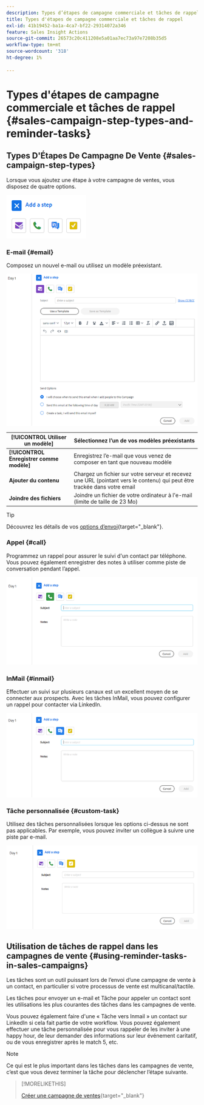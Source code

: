 ```yaml
---
description: Types d’étapes de campagne commerciale et tâches de rappel - Documents Marketo - Documentation du produit
title: Types d'étapes de campagne commerciale et tâches de rappel
exl-id: 41b19452-ba1a-4ca7-bf22-29314072a346
feature: Sales Insight Actions
source-git-commit: 26573c20c411208e5a01aa7ec73a97e7208b35d5
workflow-type: tm+mt
source-wordcount: '318'
ht-degree: 1%

---
```


# Types d&#39;étapes de campagne commerciale et tâches de rappel {#sales-campaign-step-types-and-reminder-tasks}

## Types D&#39;Étapes De Campagne De Vente {#sales-campaign-step-types}

Lorsque vous ajoutez une étape à votre campagne de ventes, vous disposez de quatre options.

![](assets/sales-campaign-step-types-and-reminder-tasks-1.png)

### E-mail {#email}

Composez un nouvel e-mail ou utilisez un modèle préexistant.

![](assets/sales-campaign-step-types-and-reminder-tasks-2.png)

| **[!UICONTROL Utiliser un modèle]** | Sélectionnez l’un de vos modèles préexistants |
|---|---|
| **[!UICONTROL Enregistrer comme modèle]** | Enregistrez l’e-mail que vous venez de composer en tant que nouveau modèle |
| **Ajouter du contenu** | Chargez un fichier sur votre serveur et recevez une URL (pointant vers le contenu) qui peut être trackée dans votre email |
| **Joindre des fichiers** | Joindre un fichier de votre ordinateur à l&#39;e-mail (limite de taille de 23 Mo) |

>[!TIP]
>
>Découvrez les détails de vos [options d’envoi](/help/marketo/product-docs/marketo-sales-insight/actions/campaigns/understanding-sales-campaign-send-options-for-email-steps.md){target="_blank"}.

### Appel {#call}

Programmez un rappel pour assurer le suivi d&#39;un contact par téléphone. Vous pouvez également enregistrer des notes à utiliser comme piste de conversation pendant l’appel.

![](assets/sales-campaign-step-types-and-reminder-tasks-3.png)

### InMail {#inmail}

Effectuer un suivi sur plusieurs canaux est un excellent moyen de se connecter aux prospects. Avec les tâches InMail, vous pouvez configurer un rappel pour contacter via LinkedIn.

![](assets/sales-campaign-step-types-and-reminder-tasks-4.png)

### Tâche personnalisée {#custom-task}

Utilisez des tâches personnalisées lorsque les options ci-dessus ne sont pas applicables. Par exemple, vous pouvez inviter un collègue à suivre une piste par e-mail.

![](assets/sales-campaign-step-types-and-reminder-tasks-5.png)

## Utilisation de tâches de rappel dans les campagnes de vente {#using-reminder-tasks-in-sales-campaigns}

Les tâches sont un outil puissant lors de l’envoi d’une campagne de vente à un contact, en particulier si votre processus de vente est multicanal/tactile.

Les tâches pour envoyer un e-mail et Tâche pour appeler un contact sont les utilisations les plus courantes des tâches dans les campagnes de vente.

Vous pouvez également faire d&#39;une « Tâche vers Inmail » un contact sur LinkedIn si cela fait partie de votre workflow. Vous pouvez également effectuer une tâche personnalisée pour vous rappeler de les inviter à une happy hour, de leur demander des informations sur leur événement caritatif, ou de vous enregistrer après le match 5, etc.

>[!NOTE]
>
>Ce qui est le plus important dans les tâches dans les campagnes de vente, c’est que vous devez terminer la tâche pour déclencher l’étape suivante.

>[!MORELIKETHIS]
>
>[Créer une campagne de ventes](/help/marketo/product-docs/marketo-sales-insight/actions/campaigns/create-a-sales-campaign.md){target="_blank"}
